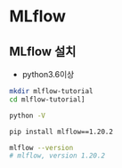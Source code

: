 # MLflow

## MLflow 설치
- python3.6이상
```bash
mkdir mlflow-tutorial
cd mlflow-tutorial]

python -V

pip install mlflow==1.20.2

mlflow --version
# mlflow, version 1.20.2
```
